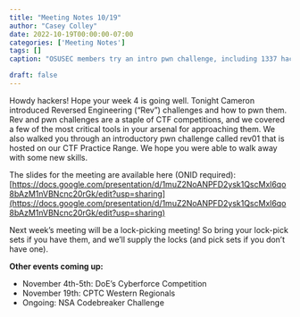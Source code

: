 ```yaml
---
title: "Meeting Notes 10/19"
author: "Casey Colley"
date: 2022-10-19T00:00:00-07:00
categories: ['Meeting Notes']
tags: []
caption: "OSUSEC members try an intro pwn challenge, including 1337 hackors Alex Marx and Milan Donhowe"

draft: false
---
```


Howdy hackers! Hope your week 4 is going well. Tonight Cameron introduced Reversed Engineering (“Rev”) challenges and how to pwn them. Rev and pwn challenges are a staple of CTF competitions, and we covered a few of the most critical tools in your arsenal for approaching them. We also walked you through an introductory pwn challenge called rev01 that is hosted on our CTF Practice Range. We hope you were able to walk away with some new skills.

The slides for the meeting are available here (ONID required): [https://docs.google.com/presentation/d/1muZ2NoANPFD2ysk1QscMxl6qo8bAzM1nVBNcnc20rGk/edit?usp=sharing](https://docs.google.com/presentation/d/1muZ2NoANPFD2ysk1QscMxl6qo8bAzM1nVBNcnc20rGk/edit?usp=sharing)

Next week’s meeting will be a lock-picking meeting! So bring your lock-pick sets if you have them, and we’ll supply the locks (and pick sets if you don’t have one).

**Other events coming up:**

- November 4th-5th: DoE’s Cyberforce Competition
- November 19th: CPTC Western Regionals
- Ongoing: NSA Codebreaker Challenge
